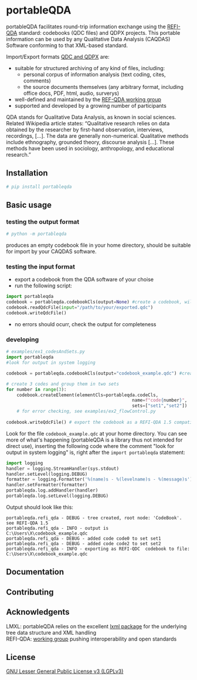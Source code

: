 # portableQDA

portableQDA facilitates round-trip information exchange using the [REFI-QDA](https://www.qdasoftware.org) standard: codebooks (QDC files) and QDPX projects. This portable information can be used by any Qualitative Data Analysis (CAQDAS) Software conforming to that XML-based standard.

Import/Export formats [QDC and QDPX](https://www.qdasoftware.org/wp-content/uploads/2019/09/REFI-QDA-1-5.pdf) are:   

- suitable for structured archiving of any kind of files, including:
  + personal corpus of information analysis (text coding, cites, comments)
  + the source documents themselves (any arbitrary format, including office docs, PDF, html, audio, surverys)
- well-defined and maintained by the [REF-QDA working group](http://qdasoftware.org)
- supported and developed by a growing number of participants

QDA stands for Qualitative Data Analysis, as known in social sciences. Related Wikipedia article states: “Qualitative research relies on data obtained by the researcher by first-hand observation, interviews, recordings, […]. The data are generally non-numerical. Qualitative methods include ethnography, grounded theory, discourse analysis […]. These methods have been used in sociology, anthropology, and educational research.”

## Installation

```bash
# pip install portableqda
```

## Basic usage


### testing the output format

```bash
# python -m portableqda
```

produces an empty codebook file in your home directory, should be suitable for import by your CAQDAS software. 

### testing the input format

- export a codebook from the QDA software of your choise
- run the following script:
```python
import portableqda
codebook = portableqda.codebookCls(output=None) #create a codebook, will export to the screen
codebook.readQdcFile(input="/path/to/your/exported.qdc")
codebook.writeQdcFile()
```
- no errors should ocurr, check the output for completeness


### developing


```python
# examples/ex1_codesAndSets.py
import portableqda
#look for output in system logging

codebook = portableqda.codebookCls(output="codebook_example.qdc") #create a codebook

# create 3 codes and group them in two sets
for number in range(3):
    codebook.createElement(elementCls=portableqda.codeCls,
                                                name=f"code{number}",
                                                sets=["set1","set2"])
    # for error checking, see examples/ex2_flowControl.py 
    
codebook.writeQdcFile() # export the codebook as a REFI-QDA 1.5 compatible QDC file
```

Look for the file `codebook_example.qdc` at your home directory. You can see more of what's happening (portableQDA is a library thus not intended for direct use), inserting the following code where the comment "look for output in system logging" is, right after the `import portableqda` statement:

```python
import logging
handler = logging.StreamHandler(sys.stdout)
handler.setLevel(logging.DEBUG)
formatter = logging.Formatter('%(name)s - %(levelname)s - %(message)s')
handler.setFormatter(formatter)
portableqda.log.addHandler(handler)
portableqda.log.setLevel(logging.DEBUG)
```

Output should look like this:

```log
portableqda.refi_qda - DEBUG - tree created, root node: 'CodeBook'. see REFI-QDA 1.5
portableqda.refi_qda - INFO - output is C:\Users\X\codebook_example.qdc
portableqda.refi_qda - DEBUG - added code code0 to set set1 
portableqda.refi_qda - DEBUG - added code code2 to set set2 
portableqda.refi_qda - INFO - exporting as REFI-QDC  codebook to file: C:\Users\X\codebook_example.qdc
```


## Documentation

## Contributing

## Acknowledgents

LMXL: portableQDA relies on the excellent [lxml package](http://lxml.de) for the  underlying tree data structure and  XML handling   
REFI-QDA: [working group](http://qdasoftware.org) pushing interoperability and open standards   




## License

[GNU Lesser General Public License v3 (LGPLv3)](https://www.gnu.org/licenses/lgpl-3.0.html)
